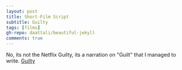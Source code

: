 ```yaml
---
layout: post
title: Short-Film Script
subtitle: Guilty
tags: [films]
gh-repo: daattali/beautiful-jekyll
comments: true
---
```


No, its not the Netflix Guilty, its a narration on "Guilt" that I managed to write.
[Guilty](https://github.com/piyushag-0611/piyushag-0611.github.io/blob/master/guilty%20(2).pdf/)

